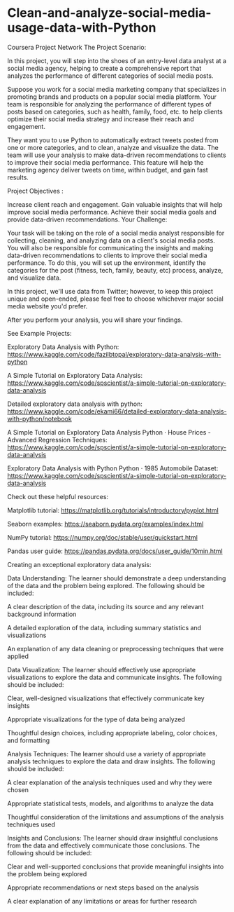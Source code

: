# Clean-and-analyze-social-media-usage-data-with-Python
Coursera Project Network
The Project Scenario:

In this project, you will step into the shoes of an entry-level data analyst at a social media agency, helping to create a comprehensive report that analyzes the performance of different categories of social media posts.

Suppose you work for a social media marketing company that specializes in promoting brands and products on a popular social media platform. Your team is responsible for analyzing the performance of different types of posts based on categories, such as health, family, food, etc. to help clients optimize their social media strategy and increase their reach and engagement.

They want you to use Python to automatically extract tweets posted from one or more categories, and to clean, analyze and visualize the data. The team will use your analysis to make data-driven recommendations to clients to improve their social media performance. This feature will help the marketing agency deliver tweets on time, within budget, and gain fast results.

Project Objectives :

Increase client reach and engagement.
Gain valuable insights that will help improve social media performance.
Achieve their social media goals and provide data-driven recommendations.
Your Challenge:

Your task will be taking on the role of a social media analyst responsible for collecting, cleaning, and analyzing data on a client's social media posts. You will also be responsible for communicating the insights and making data-driven recommendations to clients to improve their social media performance. To do this, you will set up the environment, identify the categories for the post (fitness, tech, family, beauty, etc) process, analyze, and visualize data.

In this project, we'll use data from Twitter; however, to keep this project unique and open-ended, please feel free to choose whichever major social media website you'd prefer.

After you perform your analysis, you will share your findings.

See Example Projects:

Exploratory Data Analysis with Python: https://www.kaggle.com/code/fazilbtopal/exploratory-data-analysis-with-python

A Simple Tutorial on Exploratory Data Analysis: https://www.kaggle.com/code/spscientist/a-simple-tutorial-on-exploratory-data-analysis

Detailed exploratory data analysis with python: https://www.kaggle.com/code/ekami66/detailed-exploratory-data-analysis-with-python/notebook

A Simple Tutorial on Exploratory Data Analysis Python · House Prices - Advanced Regression Techniques: https://www.kaggle.com/code/spscientist/a-simple-tutorial-on-exploratory-data-analysis

Exploratory Data Analysis with Python Python · 1985 Automobile Dataset: https://www.kaggle.com/code/spscientist/a-simple-tutorial-on-exploratory-data-analysis

Check out these helpful resources:

Matplotlib tutorial: https://matplotlib.org/tutorials/introductory/pyplot.html

Seaborn examples: https://seaborn.pydata.org/examples/index.html

NumPy tutorial: https://numpy.org/doc/stable/user/quickstart.html

Pandas user guide: https://pandas.pydata.org/docs/user_guide/10min.html

Creating an exceptional exploratory data analysis:

Data Understanding: The learner should demonstrate a deep understanding of the data and the problem being explored. The following should be included:

A clear description of the data, including its source and any relevant background information

A detailed exploration of the data, including summary statistics and visualizations

An explanation of any data cleaning or preprocessing techniques that were applied

Data Visualization: The learner should effectively use appropriate visualizations to explore the data and communicate insights. The following should be included:

Clear, well-designed visualizations that effectively communicate key insights

Appropriate visualizations for the type of data being analyzed

Thoughtful design choices, including appropriate labeling, color choices, and formatting

Analysis Techniques: The learner should use a variety of appropriate analysis techniques to explore the data and draw insights. The following should be included:

A clear explanation of the analysis techniques used and why they were chosen

Appropriate statistical tests, models, and algorithms to analyze the data

Thoughtful consideration of the limitations and assumptions of the analysis techniques used

Insights and Conclusions: The learner should draw insightful conclusions from the data and effectively communicate those conclusions. The following should be included:

Clear and well-supported conclusions that provide meaningful insights into the problem being explored

Appropriate recommendations or next steps based on the analysis

A clear explanation of any limitations or areas for further research



